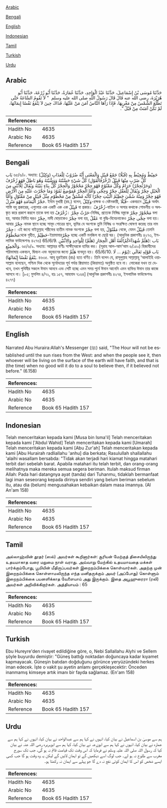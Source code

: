 [Arabic](#arabic)

[Bengali](#bengali)

[English](#english)

[Indonesian](#indonesian)

[Tamil](#tamil)

[Turkish](#turkish)

[Urdu](#urdu)

## Arabic


<div dir="rtl" lang="ar" style={{fontSize:'larger',backgroundColor:'#f8f9fa',padding:20}}>
حَدَّثَنَا مُوسَى بْنُ إِسْمَاعِيلَ، حَدَّثَنَا عَبْدُ الْوَاحِدِ، حَدَّثَنَا عُمَارَةُ، حَدَّثَنَا أَبُو زُرْعَةَ، حَدَّثَنَا أَبُو هُرَيْرَةَ، رضى الله عنه قَالَ قَالَ رَسُولُ اللَّهِ صلى الله عليه وسلم ‏ "‏ لاَ تَقُومُ السَّاعَةُ حَتَّى تَطْلُعَ الشَّمْسُ مِنْ مَغْرِبِهَا، فَإِذَا رَآهَا النَّاسُ آمَنَ مَنْ عَلَيْهَا، فَذَاكَ حِينَ لاَ يَنْفَعُ نَفْسًا إِيمَانُهَا، لَمْ تَكُنْ آمَنَتْ مِنْ قَبْلُ ‏"‏‏.‏
</div>
<div style={{backgroundColor:'#f8f9fa',padding:20, marginBottom: 10}}><table> <thead> <tr> <th>References:</th> <th></th> </tr> </thead> <tbody><tr><td>Hadith No</td><td>4635</td></tr><tr><td>Arabic No</td><td>4635</td></tr><tr><td>Reference</td><td>Book 65 Hadith 157</td></tr></tbody></table></div>

## Bengali


<div dir="ltr" lang="bn" style={{fontSize:'larger',backgroundColor:'#f8f9fa',padding:20}}>
بَاب ৬৫/৬/৮. অধ্যায়: (وَكِيْلٌ) حَفِيْظٌ وَمُحِيْطٌ بِهِ (قُبُلًا) جَمْعُ قَبِيْلٍ وَالْمَعْنَى أَنَّهُ ضُرُوْبٌ لِلْعَذَابِ كُلُّ ضَرْبٍ مِنْهَا قَبِيْلٌ (زُخْرُفَالْقَوْلِ) كُلُّ شَيْءٍ حَسَّنْتَهُ وَوَشَّيْتَهُ وَهُوَ بَاطِلٌ فَهُوَ زُخْرُفٌ (وَحَرْثٌحِجْرٌ) حَرَامٌ وَكُلُّ مَمْنُوْعٍ فَهْوَ حِجْرٌ مَحْجُوْرٌ وَالْحِجْرُ كُلُّ بِنَاءٍ بَنَيْتَهُ وَيُقَالُ لِلْأُنْثَى مِنَ الْخَيْلِ حِجْرٌ وَيُقَالُ لِلْعَقْلِ حِجْرٌ وَحِجًى وَأَمَّا الْحِجْرُ فَمَوْضِعُ ثَمُوْدَ وَمَا حَجَّرْتَ عَلَيْهِ مِنَ الْأَرْضِ فَهُوَ حِجْرٌ وَمِنْهُ سُمِّيَ حَطِيْمُ الْبَيْتِ حِجْرًا كَأَنَّه مُشْتَقٌّ مِنْ مَحْطُوْمٍ مِثْلُ قَتِيْلٍ مِنْ مَقْتُوْلٍ وَأَمَّا حَجْرُ الْيَمَامَةِ فَهْوَ مَنْزِلٌ. ইমাম বুখারী (রহ.) বলেন, وَكِيْلٌ-রক্ষক ও বেষ্টনকারী, قُبُلًا- একবচনে قَبِيْلٌ অর্থাৎ শাস্তি বহু প্রকারের, এগুলোর এক একটি এক এক قَبِيْلٌ বা প্রকার। زُخْرُفٌ-বাতিল ও অসার কথাকে শোভনীয় ও অলঙ্কৃত করে প্রকাশ করলে তাকে বলা হয় زُخْرُفٌ। حَرْثٌ حِجْرٌ-নিষিদ্ধ, প্রত্যেক নিষিদ্ধ বস্তুকে مَحْجُوْرٌ حِجْرٌ বলা হয়, আবার নির্মিত ঘরও حِجْرٌ, মাদী ঘোড়াকেও حِجْرٌ বলা হয়, عَقْلٌ বা বুদ্ধি-বিবেচনাকেও حِجْى حِجْرٌ বলা হয়। আবার حِجْرٌ নামক স্থানে হচ্ছে সামূদ গোত্রের স্থান, ভূমির যে অংশকে তুমি নিষিদ্ধ ও সংরক্ষিত ঘোষণা করেছ তার নাম حِجْرٌ। এই জন্যে বাইতুল্লাহ শরীফের হাতীম নামক অংশকে حِجْرٌ বলা হয়, مَقْتُوْلٌ থেকে, যেমন قَتِيْلٌ তেমনি مَحْطُوْمٌথেকে গৃহীত, حَطِيْمٌ-ইয়ামামারحِجْرٌ হচ্ছে একটি মনজিল বা ছোট্ট ঘর। (আধুনিক প্রকাশনীঃ ৪২৭৩, ইসলামিক ফাউন্ডেশনঃ ৪২৭৬) 65/6/9. بَاب :(هَلُمَّ شُهَدَآءَكُمُ)لُغَةُ أَهْلِ الْحِجَازِ (هَلُمَّ) لِلْوَاحِدِ وَالِاثْنَيْنِ وَالْجَمِيْعِ. ৬৫/৬/৯. অধ্যায়: আল্লাহর বাণীঃ সাক্ষীদেরকে হাযির কর। (সূরাহ আল-আম‘আম ৬/১৫০) হিজাযীদের পরিভাষায় একবচন, দ্বিবচন এবং বহুবচনের জন্যে هَلُمَّ ব্যবহৃত হয়। 65/6/10. بَاب قَوْلِهِ تَعَالَي :(يَوْمَ ... لَا يَنْفَعُ نَفْسًا إِيْمَانُهَا). ৪৬৩৫. আবূ হুরাইরাহ (রাঃ) হতে বর্ণিত। তিনি বলেন যে, রাসূলুল্লাহ সাল্লাল্লাহু ‘আলাইহি ওয়াসাল্লাম বলেছেন, পশ্চিম দিক থেকে সূর্যোদয়ের পূর্ব পর্যন্ত ক্বিয়ামাত (কিয়ামত) অনুষ্ঠিত হবে না। লোকেরা যখন তা দেখবে, তখন পৃথিবীর সকলে ঈমান আনবে এবং সেটি হচ্ছে এমন সময় পূর্বে ঈমান আনেনি এমন ব্যক্তির ঈমান তার কাজে আসবে না। [৮৫; মুসলিম ৪/৭২, হাঃ ১৫৭, আহমাদ ৭১৬৪] (আধুনিক প্রকাশনীঃ ৪২৭৪, ইসলামিক ফাউন্ডেশনঃ ৪২৭৭)
</div>
<div style={{backgroundColor:'#f8f9fa',padding:20, marginBottom: 10}}><table> <thead> <tr> <th>References:</th> <th></th> </tr> </thead> <tbody><tr><td>Hadith No</td><td>4635</td></tr><tr><td>Arabic No</td><td>4635</td></tr><tr><td>Reference</td><td>Book 65 Hadith 157</td></tr></tbody></table></div>

## English


<div dir="ltr" lang="en" style={{fontSize:'larger',backgroundColor:'#f8f9fa',padding:20}}>
Narrated Abu Huraira:Allah's Messenger (ﷺ) said, "The Hour will not be established until the sun rises from the West: and when the people see it, then whoever will be living on the surface of the earth will have faith, and that is (the time) when no good will it do to a soul to believe then, if it believed not before." (6.158)
</div>
<div style={{backgroundColor:'#f8f9fa',padding:20, marginBottom: 10}}><table> <thead> <tr> <th>References:</th> <th></th> </tr> </thead> <tbody><tr><td>Hadith No</td><td>4635</td></tr><tr><td>Arabic No</td><td>4635</td></tr><tr><td>Reference</td><td>Book 65 Hadith 157</td></tr></tbody></table></div>

## Indonesian


<div dir="ltr" lang="id" style={{fontSize:'larger',backgroundColor:'#f8f9fa',padding:20}}>
Telah menceritakan kepada kami [Musa bin Isma'il] Telah menceritakan kepada kami ['Abdul Wahid] Telah menceritakan kepada kami [Umarah] Telah menceritakan kepada kami [Abu Zur'ah] Telah menceritakan kepada kami [Abu Hurairah radliallahu 'anhu] dia berkata; Rasulullah shallallahu 'alaihi wasallam bersabda: "Tidak akan terjadi hari kiamat hingga matahari terbit dari sebelah barat. Apabila matahari itu telah terbit, dan orang-orang melihatnya maka mereka semua segera beriman. Itulah maksud firman Allah: Pada hari datangnya ayat (tanda) dari Tuhanmu, tidaklah bermanfaat lagi iman seseorang kepada dirinya sendiri yang belum beriman sebelum itu, atau dia (belum) mengusahakan kebaikan dalam masa imannya. (Al An'am 158)
</div>
<div style={{backgroundColor:'#f8f9fa',padding:20, marginBottom: 10}}><table> <thead> <tr> <th>References:</th> <th></th> </tr> </thead> <tbody><tr><td>Hadith No</td><td>4635</td></tr><tr><td>Arabic No</td><td>4635</td></tr><tr><td>Reference</td><td>Book 65 Hadith 157</td></tr></tbody></table></div>

## Tamil


<div dir="ltr" lang="ta" style={{fontSize:'larger',backgroundColor:'#f8f9fa',padding:20}}>
அல்லாஹ்வின் தூதர் (ஸல்) அவர்கள் கூறினார்கள்: சூரியன் மேற்குத் திசையிலிருந்து உதயமாகாத வரை மறுமை நாள் வராது. அவ்வாறு மேற்கில் உதயமாவதை மக்கள் பார்க்கும்போது, பூமியின் மீதிருப்பவர்கள் இறைநம்பிக்கை கொள்வார்கள். அதற்கு முன் இறைநம்பிக்கை கொள்ளாமலிருந்த எந்த மனிதருக்கும் அவர் (அப்போது) கொள்ளும் இறைநம்பிக்கை பயனளிக்காத வேளையாய் அது இருக்கும். இதை அபூஹுரைரா (ரலி) அவர்கள் அறிவிக்கிறார்கள். அத்தியாயம் : 65
</div>
<div style={{backgroundColor:'#f8f9fa',padding:20, marginBottom: 10}}><table> <thead> <tr> <th>References:</th> <th></th> </tr> </thead> <tbody><tr><td>Hadith No</td><td>4635</td></tr><tr><td>Arabic No</td><td>4635</td></tr><tr><td>Reference</td><td>Book 65 Hadith 157</td></tr></tbody></table></div>

## Turkish


<div dir="ltr" lang="tr" style={{fontSize:'larger',backgroundColor:'#f8f9fa',padding:20}}>
Ebu Hureyre'den rivayet edildiğine göre, o, Nebi Sallallahu Alyhi ve Sellem şöyle buyurdu demiştir: "Güneş battığı noktadan doğuncaya kadar kıyamet kapmayacak. Güneşin batıdan doğduğunu görünce yeryüzündeki herkes iman edecek. İşte o vakit şu ayetin anlamı gerçekleşecektir: Önceden inanmamış kimseye artık imanı bir fayda sağlamaz. (En'am 158)
</div>
<div style={{backgroundColor:'#f8f9fa',padding:20, marginBottom: 10}}><table> <thead> <tr> <th>References:</th> <th></th> </tr> </thead> <tbody><tr><td>Hadith No</td><td>4635</td></tr><tr><td>Arabic No</td><td>4635</td></tr><tr><td>Reference</td><td>Book 65 Hadith 157</td></tr></tbody></table></div>

## Urdu


<div dir="rtl" lang="ur" style={{fontSize:'larger',backgroundColor:'#f8f9fa',padding:20}}>
ہم سے موسیٰ بن اسماعیل نے بیان کیا، انہوں نے کہا ہم سے عبدالواحد نے بیان کیا، انہوں نے کہا ہم سے عمارہ نے بیان کیا، انہوں نے کہا ہم سے ابوزرعہ نے بیان کیا، کہا ہم سے ابوہریرہ رضی اللہ عنہ نے بیان کیا کہ رسول اللہ صلی اللہ علیہ وسلم نے فرمایا کہ اس وقت تک قیامت قائم نہ ہو گی، جب تک سورج مغرب سے طلوع نہ ہو لے۔ جب لوگ اسے دیکھیں گے تو ایمان لائیں گے لیکن یہ وہ وقت ہو گا جب کسی ایسے شخص کو اس کا ایمان کوئی نفع نہ دے گا جو پہلے سے ایمان نہ رکھتا ہو۔
</div>
<div style={{backgroundColor:'#f8f9fa',padding:20, marginBottom: 10}}><table> <thead> <tr> <th>References:</th> <th></th> </tr> </thead> <tbody><tr><td>Hadith No</td><td>4635</td></tr><tr><td>Arabic No</td><td>4635</td></tr><tr><td>Reference</td><td>Book 65 Hadith 157</td></tr></tbody></table></div>